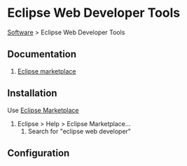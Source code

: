 # Eclipse Web Developer Tools

[Software](README.md#e) > Eclipse Web Developer Tools

## Documentation

1. [Eclipse marketplace](https://marketplace.eclipse.org/content/eclipse-web-developer-tools-0)

## Installation

Use [Eclipse Marketplace](eclipse-marketplace.md)

1. Eclipse > Help > Eclipse Marketplace...
    1. Search for "eclipse web developer"

## Configuration
